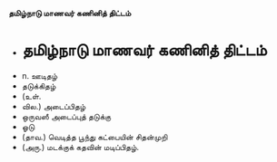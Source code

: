 **தமிழ்நாடு மாணவர் கணினித் திட்டம்**
- # தமிழ்நாடு மாணவர் கணினித் திட்டம்
- n. ஊடிதழ்
- தடுக்கிதழ்
- (உள்.
- வில.) அடைப்பிதழ்
- ஒருவஸீ அடைப்புத் தடுக்கு
- ஓடு
- (தாவ.) வெடித்த பூந்து கட்பையின் சிதன்முறி
- (அரு.) மடக்குக் கதவின் மடிப்பிதழ்.

